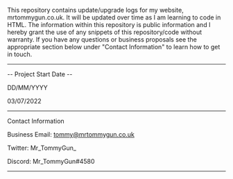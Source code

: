 This repository contains update/upgrade logs for my website, mrtommygun.co.uk. It will be updated over time as I am learning to code in HTML.
The information within this repository is public information and I hereby grant the use of any snippets of this repository/code without warranty.
If you have any questions or business proposals see the appropriate section below under "Contact Information" to learn how to get in touch.



----------------------------------------------------

-- Project Start Date --

   DD/MM/YYYY
   
   03/07/2022
   
 ---------------------------------------------------
 Contact Information
 
 Business Email: tommy@mrtommygun.co.uk 
 
 Twitter: Mr_TommyGun_
 
 Discord: Mr_TommyGun#4580
 
  ---------------------------------------------------
